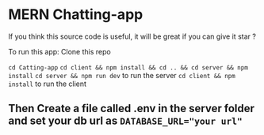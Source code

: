# MERN Chatting-app 

If you think this source code is useful, it will be great if you can give it star ?

To run this app:
Clone this repo

``` cd Catting-app ```
``` cd client && npm install && cd .. && cd server && npm install ```
``` cd server && npm run dev ``` to run the server
``` cd client && npm install ``` to run the client

Then 
Create a file called .env in the server folder and set your db url as ```DATABASE_URL="your url"```
-
